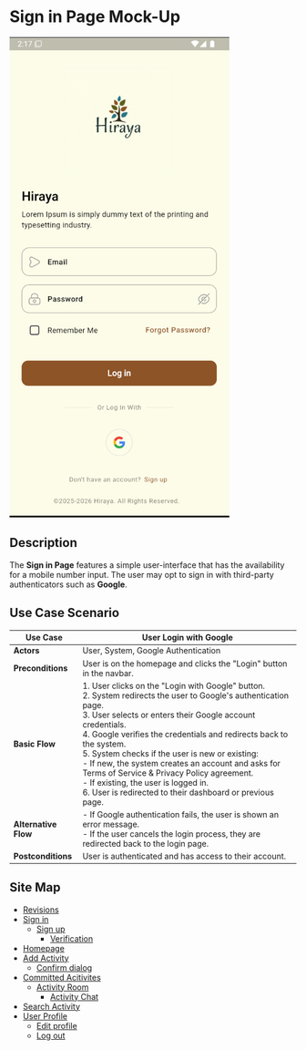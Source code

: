 # Sign in Page Mock-Up
![sign-in.png](https://github.com/jbcabs14/Hiraya/blob/main/img/sign-in_page.png)

## Description
The **Sign in Page** features a simple user-interface that has the availability for a mobile number input. The user may opt to sign in with third-party authenticators such as **Google**.

## Use Case Scenario

| Use Case        | User Login with Google                                                                 |
|-----------------|----------------------------------------------------------------------------------------|
| **Actors**      | User, System, Google Authentication                                                    |
| **Preconditions** | User is on the homepage and clicks the "Login" button in the navbar.                  |
| **Basic Flow**  | 1. User clicks on the "Login with Google" button.<br>2. System redirects the user to Google's authentication page.<br>3. User selects or enters their Google account credentials.<br>4. Google verifies the credentials and redirects back to the system.<br> 5. System checks if the user is new or existing:<br> - If new, the system creates an account and asks for Terms of Service & Privacy Policy agreement.<br>  - If existing, the user is logged in.<br> 6. User is redirected to their dashboard or previous page.                              |
| **Alternative Flow** | - If Google authentication fails, the user is shown an error message.<br> - If the user cancels the login process, they are redirected back to the login page.|
| **Postconditions** | User is authenticated and has access to their account.                               |

## Site Map

- [Revisions](https://github.com/jbcabs14/Hiraya/blob/main/README.md)
- [Sign in](sign-in.md)
  * [Sign up](sign-up.md)
    * [Verification](verification.md)
- [Homepage](homepage.md)
- [Add Activity](add-activity.md)
   * [Confirm dialog](confirm-dialog.md)
- [Committed Acitivites](committed-activities.md)
  * [Activity Room](activity-room.md)
    * [Activity Chat](activity-chat.md)
- [Search Activity](search-activity.md)
- [User Profile](user-profile.md)
  * [Edit profile](edit-profile.md)
  * [Log out](log-out.md)
